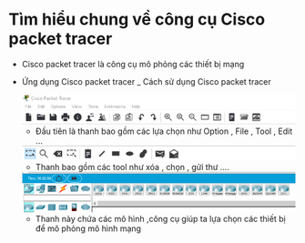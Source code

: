 # Tìm hiểu chung về công cụ Cisco packet tracer
- Cisco packet tracer là công cụ mô phỏng các thiết bị mạng 
- Ứng dụng Cisco packet tracer _ Cách sử dụng Cisco packet tracer

  <img  src="/Tìm hiểu về các công cụ Cisco packet tracer , GNS3/Cisco packet tracer/IMAGE/1.png">

  - Đầu tiên là thanh bao gồm các lựa chọn như Option , File , Tool , Edit ...

  <img  src="/Tìm hiểu về các công cụ Cisco packet tracer , GNS3/Cisco packet tracer/IMAGE/2.png">

  - Thanh bao gồm các tool như xóa , chọn , gửi thư ....

  <img  src="/Tìm hiểu về các công cụ Cisco packet tracer , GNS3/Cisco packet tracer/IMAGE/3.png">

  - Thanh này chứa các mô hình ,công cụ giúp ta lựa chọn các thiết bị để mô phỏng mô hình mạng 
  